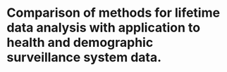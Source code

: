 # Comparison of methods for lifetime data analysis with application to health and demographic surveillance system data.
